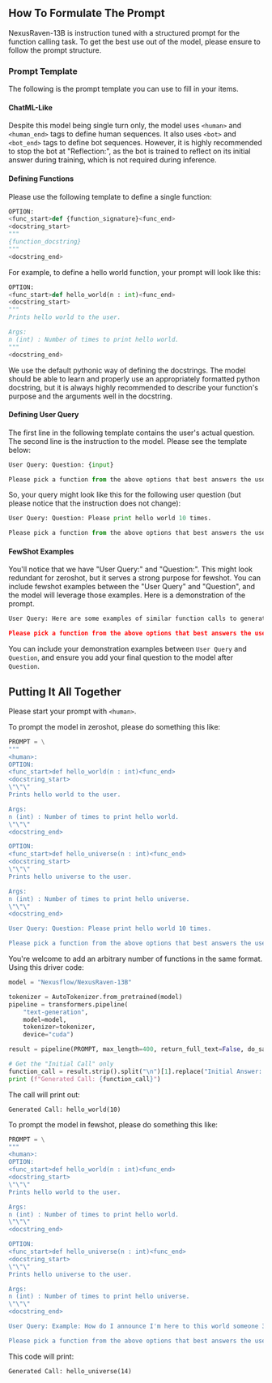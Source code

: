 ## How To Formulate The Prompt

NexusRaven-13B is instruction tuned with a structured prompt for the function calling task. To get the best use out of the model, please ensure to follow the prompt structure. 

### Prompt Template

The following is the prompt template you can use to fill in your items.

#### ChatML-Like
Despite this model being single turn only, the model uses ```<human>``` and ```<human_end>``` tags to define human sequences. It also uses ```<bot>``` and ```<bot_end>``` tags to define bot sequences. However, it is highly recommended to stop the bot at "Reflection:", as the bot is trained to reflect on its initial answer during training, which is not required during inference. 

#### Defining Functions

Please use the following template to define a single function:

```python
OPTION:
<func_start>def {function_signature}<func_end>
<docstring_start>
"""
{function_docstring}
"""
<docstring_end>
```

For example, to define a hello world function, your prompt will look like this:
```python
OPTION:
<func_start>def hello_world(n : int)<func_end>
<docstring_start>
"""
Prints hello world to the user.

Args:
n (int) : Number of times to print hello world.
"""
<docstring_end>
```

We use the default pythonic way of defining the docstrings. The model should be able to learn and properly use an appropriately formatted python docstring, but it is always highly recommended to describe your function's purpose and the arguments well in the docstring. 

#### Defining User Query

The first line in the following template contains the user's actual question. The second line is the instruction to the model. Please see the template below:

```python
User Query: Question: {input}

Please pick a function from the above options that best answers the user query and fill in the appropriate arguments.<human_end>
```

So, your query might look like this for the following user question (but please notice that the instruction does not change):
```python
User Query: Question: Please print hello world 10 times. 

Please pick a function from the above options that best answers the user query and fill in the appropriate arguments.<human_end>
```

#### FewShot Examples

You'll notice that we have "User Query:" and "Question:". This might look redundant for zeroshot, but it serves a strong purpose for fewshot. You can include fewshot examples between the "User Query" and "Question", and the model will leverage those examples. Here is a demonstration of the prompt. 

```python
User Query: Here are some examples of similar function calls to generate. Example: How do I announce I'm here to this world someone 3 times? Answer: hello_world(3). Example: How do I tell someone helloworld 2 times? Answer: hello_world(2). Now, please answer this question. Question: Please print hello world 10 times. 

Please pick a function from the above options that best answers the user query and fill in the appropriate arguments.<human_end>
```

You can include your demonstration examples between ```User Query``` and ```Question```, and ensure you add your final question to the model after ```Question```. 

## Putting It All Together
Please start your prompt with ```<human>```. 

To prompt the model in zeroshot, please do something this like:
```python
PROMPT = \
"""
<human>:
OPTION:
<func_start>def hello_world(n : int)<func_end>
<docstring_start>
\"\"\"
Prints hello world to the user.

Args:
n (int) : Number of times to print hello world.
\"\"\"
<docstring_end>

OPTION:
<func_start>def hello_universe(n : int)<func_end>
<docstring_start>
\"\"\"
Prints hello universe to the user.

Args:
n (int) : Number of times to print hello universe.
\"\"\"
<docstring_end>

User Query: Question: Please print hello world 10 times. 

Please pick a function from the above options that best answers the user query and fill in the appropriate arguments.<human_end>"""
```

You're welcome to add an arbitrary number of functions in the same format. Using this driver code:
```python
model = "Nexusflow/NexusRaven-13B"

tokenizer = AutoTokenizer.from_pretrained(model)
pipeline = transformers.pipeline(
    "text-generation",
    model=model,
    tokenizer=tokenizer, 
    device="cuda")

result = pipeline(PROMPT, max_length=400, return_full_text=False, do_sample=False)[0]["generated_text"]

# Get the "Initial Call" only
function_call = result.strip().split("\n")[1].replace("Initial Answer: ", "").strip()
print (f"Generated Call: {function_call}")
```
The call will print out:
```text
Generated Call: hello_world(10)
````
To prompt the model in fewshot, please do something this like:

```python
PROMPT = \
"""
<human>:
OPTION:
<func_start>def hello_world(n : int)<func_end>
<docstring_start>
\"\"\"
Prints hello world to the user.

Args:
n (int) : Number of times to print hello world.
\"\"\"
<docstring_end>

OPTION:
<func_start>def hello_universe(n : int)<func_end>
<docstring_start>
\"\"\"
Prints hello universe to the user.

Args:
n (int) : Number of times to print hello universe.
\"\"\"
<docstring_end>

User Query: Example: How do I announce I'm here to this world someone 3 times? Answer: hello_world(3). Example: How do I tell someone hello universe 2 times? Answer: hello_universe(2). Now, please answer this question. Question: Please print hello universe 14 times. 

Please pick a function from the above options that best answers the user query and fill in the appropriate arguments.<human_end>"""
```
This code will print:
```text
Generated Call: hello_universe(14)
```
